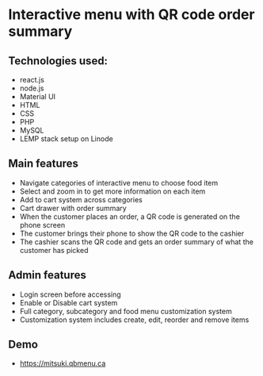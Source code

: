 # Interactive menu with QR code order summary

## Technologies used:
- react.js
- node.js
- Material UI
- HTML
- CSS
- PHP
- MySQL
- LEMP stack setup on Linode

## Main features
- Navigate categories of interactive menu to choose food item
- Select and zoom in to get more information on each item
- Add to cart system across categories
- Cart drawer with order summary
- When the customer places an order, a QR code is generated on the phone screen
- The customer brings their phone to show the QR code to the cashier
- The cashier scans the QR code and gets an order summary of what the customer has picked

## Admin features
- Login screen before accessing
- Enable or Disable cart system
- Full category, subcategory and food menu customization system
- Customization system includes create, edit, reorder and remove items

## Demo
- https://mitsuki.qbmenu.ca
